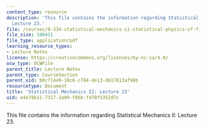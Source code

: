```yaml
---
content_type: resource
description: 'This file contains the information regarding Statistical Mechanics II:
  Lecture 23.'
file: /courses/8-334-statistical-mechanics-ii-statistical-physics-of-fields-spring-2014/e4e78b1173172a09f05bf478f5352d7c_MIT8_334S14_Lec23.pdf
file_size: 188411
file_type: application/pdf
learning_resource_types:
- Lecture Notes
license: https://creativecommons.org/licenses/by-nc-sa/4.0/
ocw_type: OCWFile
parent_title: Lecture Notes
parent_type: CourseSection
parent_uid: b0c714e9-38c6-c784-de13-d617813af98b
resourcetype: Document
title: 'Statistical Mechanics II: Lecture 23'
uid: e4e78b11-7317-2a09-f05b-f478f5352d7c
---
```

This file contains the information regarding Statistical Mechanics II: Lecture 23.